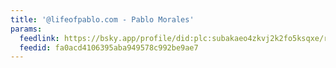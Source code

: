 ```yaml
---
title: '@lifeofpablo.com - Pablo Morales'
params:
  feedlink: https://bsky.app/profile/did:plc:subakaeo4zkvj2k2fo5ksqxe/rss
  feedid: fa0acd4106395aba949578c992be9ae7
---
```

